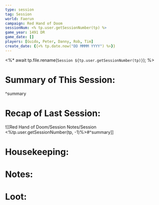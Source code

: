 ```yaml
---
type: session
tag: Session
world: Faerun
campaign: Red Hand of Doom
sessionNum: <% tp.user.getSessionNumber(tp) %>
game_year: 1491 DR
game_date: []
players: [Guido, Peter, Danny, Rob, Tim]
create_date: {{<% tp.date.now("DD MMMM YYYY") %>}}
---
```


<%* 
	await tp.file.rename(`Session ${tp.user.getSessionNumber(tp)}`);
%>

# Summary of This Session:

^summary

# Recap of Last Session:
![[Red Hand of Doom/Session Notes/Session <%tp.user.getSessionNumber(tp, -1)%>#^summary]]

# Housekeeping:

# Notes:

# Loot:
